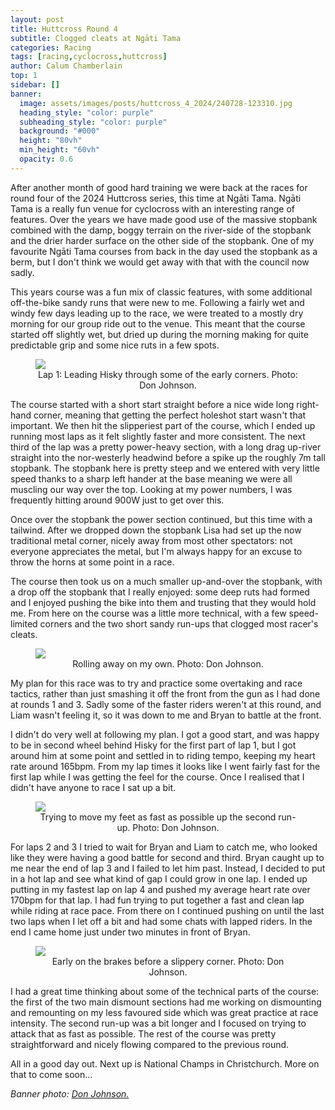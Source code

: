 ```yaml
---
layout: post
title: Huttcross Round 4
subtitle: Clogged cleats at Ngāti Tama
categories: Racing
tags: [racing,cyclocross,huttcross]
author: Calum Chamberlain
top: 1
sidebar: []
banner:
  image: assets/images/posts/huttcross_4_2024/240728-123310.jpg
  heading_style: "color: purple"
  subheading_style: "color: purple"
  background: "#000"
  height: "80vh"
  min_height: "60vh"
  opacity: 0.6
---
```



After another month of good hard training we were back at the races for round four of the 
2024 Huttcross series, this time at Ngāti Tama. Ngāti Tama is a really fun venue for cyclocross
with an interesting range of features. Over the years we have made good use of the massive 
stopbank combined with the damp, boggy terrain on the river-side of the stopbank and the
drier harder surface on the other side of the stopbank. One of my favourite Ngāti Tama courses 
from back in the day used the stopbank as a berm, but I don't think we would get away with that
with the council now sadly.

This years course was a fun mix of classic features, with some additional off-the-bike sandy runs that
were new to me. Following a fairly wet and windy few days leading up to the race, we were treated 
to a mostly dry morning for our group ride out to the venue. This meant that the course started 
off slightly wet, but dried up during the morning making for quite predictable grip and some nice
ruts in a few spots.

<figure>
    <img src="../../../../assets/images/posts/huttcross_4_2024/240728-122941.jpg"/>
    <center><figcaption>
        Lap 1: Leading Hisky through some of the early corners. Photo: Don Johnson.
    </figcaption></center>
</figure>

The course started with a short start straight before a nice wide long right-hand corner, meaning
that getting the perfect holeshot start wasn't that important. We then hit the slipperiest part of
the course, which I ended up running most laps as it felt slightly faster and more consistent. The
next third of the lap was a pretty power-heavy section, with a long drag up-river straight into the
nor-westerly headwind before a spike up the roughly 7m tall stopbank. The stopbank here is pretty
steep and we entered with very little speed thanks to a sharp left hander at the base meaning we
were all muscling our way over the top. Looking at my power numbers, I was frequently hitting 
around 900W just to get over this.

Once over the stopbank the power section continued, but this time with a tailwind. After we dropped
down the stopbank Lisa had set up the now traditional metal corner, nicely away from most other 
spectators: not everyone appreciates the metal, but I'm always happy for an excuse to throw the
horns at some point in a race.

The course then took us on a much smaller up-and-over the stopbank, with a drop off the stopbank
that I really enjoyed: some deep ruts had formed and I enjoyed pushing the bike into them and 
trusting that they would hold me. From here on the course was a little more technical, 
with a few speed-limited corners and the two short sandy run-ups that clogged most racer's cleats.

<figure>
    <img src="../../../../assets/images/posts/huttcross_4_2024/240728-123835.jpg"/>
    <center><figcaption>Rolling away on my own. Photo: Don Johnson.</figcaption></center>                           
</figure>

My plan for this race was to try and practice some overtaking and race tactics, rather than just
smashing it off the front from the gun as I had done at rounds 1 and 3. Sadly some of the faster
riders weren't at this round, and Liam wasn't feeling it, so it was down to me and Bryan to battle
at the front.

I didn't do very well at following my plan. I got a good start, and was happy to be in second wheel
behind Hisky for the first part of lap 1, but I got around him at some point and settled in to riding
tempo, keeping my heart rate around 165bpm. From my lap times it looks like I went fairly fast for 
the first lap while I was getting the feel for the course. Once I realised that I didn't have 
anyone to race I sat up a bit. 


<figure>
    <img src="../../../../assets/images/posts/huttcross_4_2024/240728-130112.jpg"/>
    <center><figcaption>Trying to move my feet as fast as possible up the second run-up. Photo: Don Johnson.</figcaption></center>                           
</figure>

For laps 2 and 3 I tried to wait for Bryan and Liam to catch me, who looked like they were 
having a good battle for second and third. Bryan caught up to me near the end of lap 3 and I failed
to let him past. Instead, I decided to put in a hot lap and see what kind of gap I could grow in one
lap. I ended up putting in my fastest lap on lap 4 and pushed my average heart rate over 170bpm 
for that lap. I had fun trying to put together a fast and clean lap while riding at race pace. 
From there on I continued pushing on until the last two laps when I let off a bit and
had some chats with lapped riders. In the end I came home just under two minutes in front of Bryan.

<figure>
    <img src="../../../../assets/images/posts/huttcross_4_2024/240728-130800.jpg"/>
    <center><figcaption>Early on the brakes before a slippery corner. Photo: Don Johnson.</figcaption></center>                           
</figure>

I had a great time thinking about some of the technical parts of the course: the first of the 
two main dismount sections had me working on dismounting and remounting on my less favoured side
which was great practice at race intensity. The second run-up was a bit longer and I focused on
trying to attack that as fast as possible. The rest of the course was pretty straightforward and
nicely flowing compared to the previous round.

All in a good day out. Next up is National Champs in Christchurch. More on that to come soon...


<div class="strava-embed-placeholder" data-embed-type="activity" data-embed-id="11998435914" data-style="standard"></div><script src="https://strava-embeds.com/embed.js"></script>


<em>Banner photo: <a href="https://workingtechnology.pic-time.com/-huttcross2024round4ngatitamapark/gallery">Don Johnson.</a></em>
